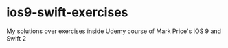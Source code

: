 # ios9-swift-exercises
My solutions over exercises inside Udemy course of Mark Price's iOS 9 and Swift 2
